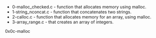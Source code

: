 * 0-malloc_checked.c - function that allocates memory using malloc.
* 1-string_nconcat.c - function that concatenates two strings.
* 2-calloc.c -  function that allocates memory for an array, using malloc.
* 3-array_range.c - that creates an array of integers.

0x0c-malloc
